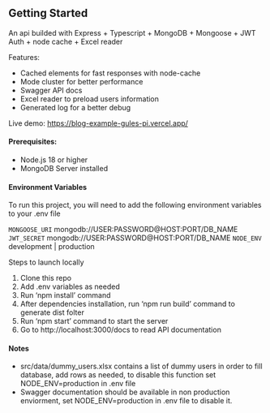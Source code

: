 ## Getting Started

An api builded with Express + Typescript +  MongoDB + Mongoose + JWT Auth + node cache + Excel reader

Features:
- Cached elements for fast responses with node-cache
- Mode cluster for better performance
- Swagger API docs
- Excel reader to preload users information
- Generated log for a better debug

Live demo: https://blog-example-gules-pi.vercel.app/
#### Prerequisites:
- Node.js 18 or higher
- MongoDB Server installed

#### Environment Variables

To run this project, you will need to add the following environment variables to your .env file

`MONGOOSE_URI` mongodb://USER:PASSWORD@HOST:PORT/DB_NAME
`JWT_SECRET` mongodb://USER:PASSWORD@HOST:PORT/DB_NAME
`NODE_ENV`  development | production 


Steps to launch locally 
1. Clone this repo
2. Add .env variables as needed
3. Run ‘npm install’ command
4. After dependencies installation, run ‘npm run build’ command to generate dist folter
5. Run ‘npm start’ command to start the server
6. Go to http://localhost:3000/docs to read API documentation


#### Notes

 - src/data/dummy_users.xlsx contains a list of dummy users in order to fill database, add rows as needed, to disable this function set NODE_ENV=production in .env file
 - Swagger documentation should be available in non production enviorment, set NODE_ENV=production in .env file to disable it.

